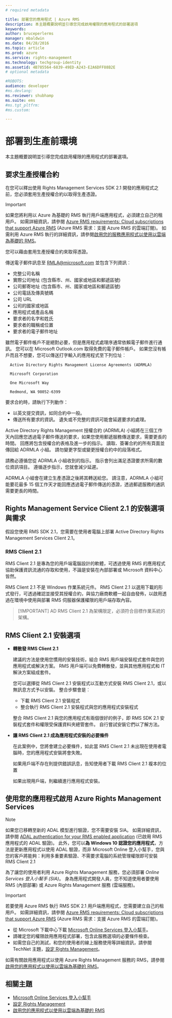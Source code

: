 ```yaml
---
# required metadata

title: 部署您的應用程式 | Azure RMS
description: 本主題概要說明並引導您完成啟用權限的應用程式的部署選項
keywords:
author: bruceperlerms
manager: mbaldwin
ms.date: 04/28/2016
ms.topic: article
ms.prod: azure
ms.service: rights-management
ms.technology: techgroup-identity
ms.assetid: 4B785564-6839-49ED-A243-E2A6DFF88B2E
# optional metadata

#ROBOTS:
audience: developer
#ms.devlang:
ms.reviewer: shubhamp
ms.suite: ems
#ms.tgt_pltfrm:
#ms.custom:

---
```


# 部署到生產前環境


本主題概要說明並引導您完成啟用權限的應用程式的部署選項。

## 要求生產授權合約

 在您可以釋出使用 Rights Management Services SDK 2.1 開發的應用程式之前，您必須套用生產授權合約以取得生產憑證。

> [!IMPORTANT]
> 如果您將利用以 Azure 為基礎的 RMS 執行用戶端應用程式，必須建立自己的租用戶。 如需詳細資訊，請參閱 [Azure RMS requirements: Cloud subscriptions that support Azure RMS](../get-started/requirements-subscriptions.md) (Azure RMS 需求：支援 Azure RMS 的雲端訂閱)。
> 如需利用 Azure RMS 執行的詳細資訊，請參閱[啟用您的服務應用程式以使用以雲端為基礎的 RMS](how-to-use-file-api-with-aadrm-cloud.md)。

您可以藉由套用生產授權合約來取得憑證。

傳送電子郵件訊息至 [RMLA@microsoft.com](mailto:rmla@microsoft.com) 並包含下列資訊︰

- 完整公司名稱
- 實際公司地址 (包含縣市、州、國家或地區和郵遞區號)
- 公司郵寄地址 (包含縣市、州、國家或地區和郵遞區號)
- 公司電話及傳真號碼
- 公司 URL
- 公司的國家或地區
- 應用程式或產品名稱
- 要求者的名字和姓氏
- 要求者的職稱或位置
- 要求者的電子郵件地址

雖然電子郵件帳戶不是絕對必要，但是應用程式處理序通常依賴電子郵件進行通訊。 您可以在 Microsoft Outlook.com 取得免費的電子郵件帳戶。 如果您沒有帳戶而且不想要，您可以傳送打字輸入的應用程式至下列位址︰

      Active Directory Rights Management License Agreements (ADRMLA)

      Microsoft Corporation

      One Microsoft Way

      Redmond, WA 98052-6399

要求合約時，請執行下列動作：
- 以英文提交資訊，如同合約中一般。
- 傳送所有要求的資訊。 遺失或不完整的資訊可能會延遲要求的處理。

Active Directory Rights Management 授權合約 (ADRMLA) 小組將在三個工作天內回應您透過電子郵件傳送的要求，如果您使用郵遞服務傳送要求，需要更長的時間。 回應將包含授權合約表格及進一步的指示。 讀取、簽署合約的所有頁面並傳回給 ADRMLA 小組。 請勿變更字型或變更授權合約中的段落格式。

請務必遵循您從 ADRMLA 小組收到的指示。 指示會列出滿足憑證要求所需的數位資訊項目。 遵循逐步指示，您就會減少延遲。

ADRMLA 小組會在建立生產憑證之後將其轉送給您。 請注意，ADRMLA 小組可能要花最多 15 個工作天才能回應透過電子郵件傳送的憑證，透過郵遞服務的通訊需要更長的時間。


## Rights Management Service Client 2.1 的安裝選項與需求

假設您使用 RMS SDK 2.1，您需要在使用者電腦上部署 Active Directory Rights Management Services Client 2.1。

### RMS Client 2.1

RMS Client 2.1 是專為您的用戶端電腦設計的軟體，可透過使用 RMS 的應用程式協助保護資訊流通的存取和使用，不論是安裝在內部部署或 Microsoft 資料中心皆然。

RMS Client 2.1 不是 Windows 作業系統元件。 RMS Client 2.1 以選用下載的形式發行，可透過確認並接受其授權合約，與協力廠商軟體一起自由發佈，以啟用透過在環境中使用與部署 RMS 伺服器保護權限的用戶端存取內容。


> [!IMPORTANT] AD RMS Client 2.1 為架構限定，必須符合目標作業系統的架構。


## RMS Client 2.1 安裝選項

-   **轉散發 RMS Client 2.1**

    建議的方法是使用您慣用的安裝技術，組合 RMS 用戶端安裝程式套件與您的應用程式或解決方案。 RMS 用戶端可以免費轉散發，並與其他應用程式和 IT 解決方案組成套件。

    您可以選擇從 RMS Client 2.1 安裝程式以互動方式安裝 RMS Client 2.1，或以無訊息方式予以安裝。 整合步驟會是︰

    -   下載 RMS Client 2.1 安裝程式
    -   整合執行 RMS Client 2.1 安裝程式與您的應用程式安裝程式

    整合 RMS Client 2.1 與您的應用程式有兩個很好的例子，即 RMS SDK 2.1 安裝程式套件和權限受保護資料夾總管套件。 自行嘗試安裝它們以了解方法。

-   **讓 RMS Client 2.1 成為應用程式安裝的必要條件**

    在此案例中，您將會建立必要條件，如此當 RMS Client 2.1 未出現在使用者電腦時，您的應用程式安裝將會失敗。

    如果用戶端不存在則提供錯誤訊息，告知使用者下載 RMS Client 2.1 複本的位置

    如果出現用戶端，則繼續進行應用程式安裝。

## 使用您的應用程式啟用 Azure Rights Management Services

> [!NOTE]
> 如果您已移轉至新的 ADAL 模型進行驗證，您不需要安裝 SIA。 如需詳細資訊，請參閱 [ADAL authentication for your RMS enabled application](adal-auth.md) (已啟用 RMS 應用程式的 ADAL 驗證)。
> 此外，您可以**為 Windows 10 認證您的應用程式**，方法是更新應用程式以使用 ADAL 驗證，而非 Microsoft Online 登入小幫手，您與您的客戶將能夠：利用多重要素驗證、不需要求電腦的系統管理權限即可安裝 RMS Client 2.1


為了讓您的使用者利用 Azure Rights Management 服務，您必須部署 *Online Services 登入小幫手 (SIA)*。 身為應用程式開發人員，您不知道使用者要使用 RMS (內部部署) 或 Azure Rights Management 服務 (雲端服務)。


> [!IMPORTANT]
> 若要使用 Azure RMS 執行 RMS SDK 2.1 用戶端應用程式，您需要建立自己的租用戶。 如需詳細資訊，請參閱 [Azure RMS requirements: Cloud subscriptions that support Azure RMS](../get-started/requirements-subscriptions.md) (Azure RMS 需求：支援 Azure RMS 的雲端訂閱)。

-   從 Microsoft 下載中心下載 [Microsoft Online Services 登入小幫手](http://www.microsoft.com/en-us/download/details.aspx?id=28177)。
-   請確定您的權限啟用應用程式部署，包含此服務選項的必要條件檢查。
-   如需您自己的測試，和您的使用者的線上服務使用等詳細資訊，請參閱 TechNet 主題，[設定 Rights Management](https://TechNet.Microsoft.Com/en-us/library/jj585002.aspx)。

如需有關啟用應用程式以使用 Azure Rights Management 服務的 RMS，請參閱[啟用您的應用程式以使用以雲端為基礎的 RMS](how-to-use-file-api-with-aadrm-cloud.md)。

## 相關主題

* [Microsoft Online Services 登入小幫手](http://www.microsoft.com/en-us/download/details.aspx?id=28177)
* [設定 Rights Management](https://TechNet.Microsoft.Com/en-us/library/jj585002.aspx)
* [啟用您的應用程式以使用以雲端為基礎的 RMS](how-to-use-file-api-with-aadrm-cloud.md)
 

 


<!--HONumber=Jun16_HO2-->


